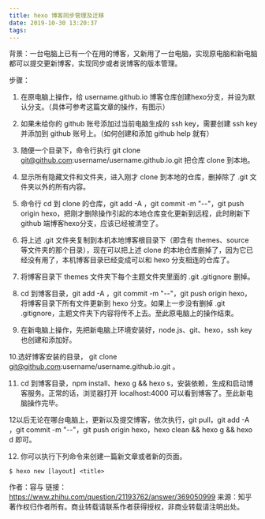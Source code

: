```yaml
---
title: hexo 博客同步管理及迁移
date: 2019-10-30 13:20:37
tags:
---
```

 
背景：一台电脑上已有一个在用的博客，又新用了一台电脑，实现原电脑和新电脑都可以提交更新博客，实现同步或者说博客的版本管理。

步骤：

1. 在原电脑上操作，给 username.github.io 博客仓库创建hexo分支，并设为默认分支。（具体可参考这篇文章的操作，有图示）

2. 如果未给你的 github 账号添加过当前电脑生成的 ssh key，需要创建 ssh key 并添加到 github 账号上。（如何创建和添加 github help 就有）

3. 随便一个目录下，命令行执行 git clone git@github.com:username/username.github.io.git 把仓库 clone 到本地。

4. 显示所有隐藏文件和文件夹，进入刚才 clone 到本地的仓库，删掉除了 .git 文件夹以外的所有内容。

5. 命令行 cd 到 clone 的仓库，git add -A ，git commit -m "--"，git push origin hexo，把刚才删除操作引起的本地仓库变化更新到远程，此时刷新下 github 端博客hexo分支，应该已经被清空了。

6. 将上述 .git 文件夹复制到本机本地博客根目录下（即含有 themes、source 等文件夹的那个目录），现在可以把上述 clone 的本地仓库删掉了，因为它已经没有用了，本机博客目录已经变成可以和 hexo 分支相连的仓库了。

<!-- more -->

7. 将博客目录下 themes 文件夹下每个主题文件夹里面的 .git .gitignore 删掉。 

8. cd 到博客目录，git add -A ，git commit -m "--"，git push origin hexo，将博客目录下所有文件更新到 hexo 分支。如果上一步没有删掉 .git .gitignore，主题文件夹下内容将传不上去。至此原电脑上的操作结束。

9. 在新电脑上操作，先把新电脑上环境安装好，node.js、git、hexo，ssh key 也创建和添加好。

10.选好博客安装的目录， git clone git@github.com:username/username.github.io.git 。

11. cd 到博客目录，npm install、hexo g && hexo s，安装依赖，生成和启动博客服务。正常的话，浏览器打开 localhost:4000 可以看到博客了。至此新电脑操作完毕。

12以后无论在哪台电脑上，更新以及提交博客，依次执行，git pull，git add -A ，git commit -m "--"，git push origin hexo，hexo clean && hexo g && hexo d 即可。

12. 你可以执行下列命令来创建一篇新文章或者新的页面。
```
$ hexo new [layout] <title>
```

作者：容与
链接：https://www.zhihu.com/question/21193762/answer/369050999
来源：知乎
著作权归作者所有。商业转载请联系作者获得授权，非商业转载请注明出处。